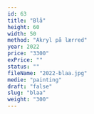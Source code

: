 ```yaml
---
id: 63
title: "Blå"
height: 60
width: 50
method: "Akryl på lærred"
year: 2022
price: "3300"
exPrice: ""
status: ""
fileName: "2022-blaa.jpg"
medie: "painting"
draft: "false"
slug: "blaa"
weight: "300"
---
```

